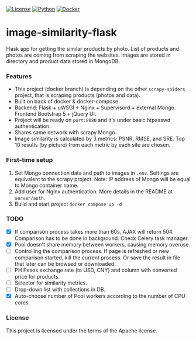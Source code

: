 [![License](https://img.shields.io/badge/license-MIT-blue.svg)]()
[![Python](https://img.shields.io/badge/python->=3.8-blue.svg)](https://www.python.org/downloads/)
[![Docker](https://img.shields.io/badge/docker-greeb.svg)](https://docs.docker.com/)
# image-similarity-flask
Flask app for getting the similar products by photo. List of products and photos are coming from scraping the websites. 
Images are stored in directory and product data stored in MongoDB.
### Features
* This project (docker branch) is depending on the other `scrapy-spiders` project, that is scraping products (photos and data).
* Built on back of docker & docker-compose.
* Backend: Flask + uWSGI + Nginx + Supervisord + external Mongo. Frontend Bootstrap 5 + jQuery UI.
* Project will be ready on `port:8080` and it's under basic htpasswd authentication.
* Shares same network with scrapy Mongo.
* Image similarity is calculated by 3 metrics: PSNR, RMSE, and SRE. 
Top 10 results (by picture) from each metric by each site are chosen.
### First-time setup
1. Set Mongo connection data and path to images in `.env`. Settings are equivalent to the scrapy project. 
Note: IP address of Mongo will be equal to Mongo container name.
2. Add user for Nginx authentication. More details in the README at `server/auth`.
3. Build and start project `docker compose up -d`
### TODO
- [x] If comparison process takes more than 60s, AJAX will return 504.
Comparison has to be done in background. Check Celery task manager.
- [x] Pool doesn't share memory between workers, causing memory overuse.
- [ ] Controlling the comparison process. If page is refreshed or new comparison started, kill the current process. 
Or save the result in file that later can be browsed or downloaded.
- [ ] PH Pesos exchange rate (to USD, CNY) and column with converted price for products.
- [ ] Selector for similarity metrics.
- [ ] Drop-down list with collections in DB.
- [x] Auto-choose number of Pool workers according to the number of CPU cores.
### License
This project is licensed under the terms of the Apache license.
